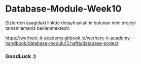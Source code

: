 # Database-Module-Week10

Sizlerden asagidaki linktte detayli anlatimi bulunan mini projeyi tamamlamaniz beklenmektedir.

https://werhere-it-academy.gitbook.io/werhere-it-academy-handbook/database-modulu/3.hafta/database-project 


### GoodLuck :)
